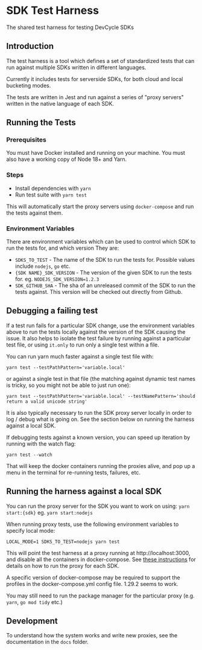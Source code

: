 # SDK Test Harness
The shared test harness for testing DevCycle SDKs

## Introduction
The test harness is a tool which defines a set of standardized tests that can run against multiple SDKs written in 
different languages.

Currently it includes tests for serverside SDKs, for both cloud and local bucketing modes.

The tests are written in Jest and run against a series of "proxy servers" written in the native language of each SDK.

## Running the Tests
### Prerequisites
You must have Docker installed and running on your machine. You must also have a working copy of Node 18+ and Yarn.

### Steps
- Install dependencies with `yarn`
- Run test suite with `yarn test`

This will automatically start the proxy servers using `docker-compose` and run the tests against them.

### Environment Variables
There are environment variables which can be used to control which SDK to run the tests for, and which version
They are:
- `SDKS_TO_TEST` - The name of the SDK to run the tests for. Possible values include `nodejs`, `go` etc.
- `{SDK NAME}_SDK_VERSION` - The version of the given SDK to run the tests for. eg. `NODEJS_SDK_VERSION=1.2.3`
- `SDK_GITHUB_SHA` - The sha of an unreleased commit of the SDK to run the tests against. This version will be checked
out directly from Github.

## Debugging a failing test
If a test run fails for a particular SDK change, use the environment variables above to run the tests locally
against the version of the SDK causing the issue. It also helps to isolate the test failure by running against
a particular test file, or using `it.only` to run only a single test within a file.

You can run yarn much faster against a single test file with:
```
yarn test --testPathPattern='variable.local'
```
or against a single test in that file (the matching against dynamic test names is tricky, so you might not be able to just run one):
```
yarn test --testPathPattern='variable.local' --testNamePattern='should return a valid unicode string'
```

It is also typically necessary to run the SDK proxy server locally in order to log / debug what is going on.
See the section below on running the harness against a local SDK.

If debugging tests against a known version, you can speed up iteration by running with the watch flag:
```
yarn test --watch
```
That will keep the docker containers running the proxies alive, and pop up a menu in the terminal for re-running tests, failures, etc.

## Running the harness against a local SDK

You can run the proxy server for the SDK you want to work on using:
`yarn start:{sdk}` eg. `yarn start:nodejs`

When running proxy tests, use the following environment variables to specify local mode:

```
LOCAL_MODE=1 SDKS_TO_TEST=nodejs yarn test
```

This will point the test harness at a proxy running at http://localhost:3000, and disable all the containers in docker-compose. See [these instructions](docs/LOCAL.md) for details on how to run the proxy for each SDK.

A specific version of docker-compose may be required to support the profiles in the docker-compose.yml config file. 1.29.2 seems to work.

You may still need to run the package manager for the particular proxy (e.g. `yarn`, `go mod tidy` etc.)

## Development
To understand how the system works and write new proxies, see the documentation in the `docs` folder.
